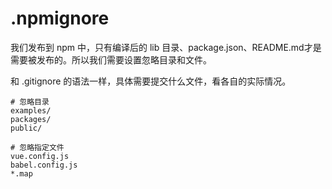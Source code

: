 
# .npmignore

我们发布到 npm 中，只有编译后的 lib 目录、package.json、README.md才是需要被发布的。所以我们需要设置忽略目录和文件。

和 .gitignore 的语法一样，具体需要提交什么文件，看各自的实际情况。

```
# 忽略目录
examples/
packages/
public/

# 忽略指定文件
vue.config.js
babel.config.js
*.map

```
